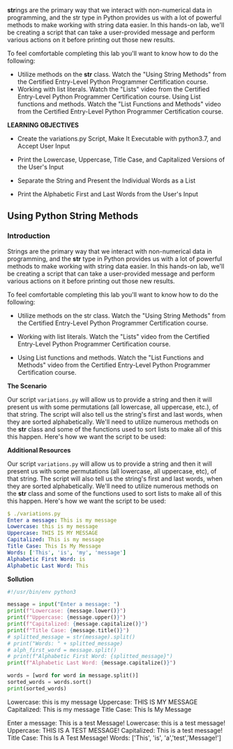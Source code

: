 **str**ings are the primary way that we interact with non-numerical data in programming, and the str type in Python provides us with a lot of powerful methods to make working with string data easier. In this hands-on lab, we'll be creating a script that can take a user-provided message and perform various actions on it before printing out those new results.

To feel comfortable completing this lab you'll want to know how to do the following:

- Utilize methods on the **str** class. Watch the "Using String Methods" from the Certified Entry-Level Python Programmer Certification course.
- Working with list literals. Watch the "Lists" video from the Certified Entry-Level Python Programmer Certification course.
Using List functions and methods. Watch the "List Functions and Methods" video from the Certified Entry-Level Python Programmer Certification course.


**LEARNING OBJECTIVES**

- Create the variations.py Script, Make It Executable with python3.7, and Accept User Input

- Print the Lowercase, Uppercase, Title Case, and Capitalized Versions of the User's Input

- Separate the String and Present the Individual Words as a List

- Print the Alphabetic First and Last Words from the User's Input



## Using Python String Methods

### Introduction

Strings are the primary way that we interact with non-numerical data in programming, and the **str** type in Python provides us with a lot of powerful methods to make working with string data easier. In this hands-on lab, we'll be creating a script that can take a user-provided message and perform various actions on it before printing out those new results.

To feel comfortable completing this lab you'll want to know how to do the following:

- Utilize methods on the str class. Watch the "Using String Methods" from the Certified Entry-Level Python Programmer Certification course.

- Working with list literals. Watch the "Lists" video from the Certified Entry-Level Python Programmer Certification course.

- Using List functions and methods. Watch the "List Functions and Methods" video from the Certified Entry-Level Python Programmer Certification course.

**The Scenario**

Our script `variations.py` will allow us to provide a string and then it will present us with some permutations (all lowercase, all uppercase, etc.), of that string. The script will also tell us the string's first and last words, when they are sorted alphabetically. We'll need to utilize numerous methods on the **str** class and some of the functions used to sort lists to make all of this this happen. Here's how we want the script to be used:


**Additional Resources**

Our script `variations.py` will allow us to provide a string and then it will present us with some permutations (all lowercase, all uppercase, etc), of that string. The script will also tell us the string's first and last words, when they are sorted alphabetically. We'll need to utilize numerous methods on the **str** class and some of the functions used to sort lists to make all of this this happen. Here's how we want the script to be used:

```yaml
$ ./variations.py
Enter a message: This is my message
Lowercase: this is my message
Uppercase: THIS IS MY MESSAGE
Capitalized: This is my message
Title Case: This Is My Message
Words: ['This', 'is', 'my', 'message']
Alphabetic First Word: is
Alphabetic Last Word: This
```


**Sollution**

```python
#!/usr/bin/env python3

message = input("Enter a message: ")
print(f"Lowercase: {message.lower()}")
print(f"Uppercase: {message.upper()}")
print(f"Capitalized: {message.capitalize()}")
print(f"Title Case: {message.title()}")
# splitted_message = str(message).split()
# print("Words: " + splitted_message)
# alph_first_word = message.split()
# print(f"Alphabetic First Word: {splitted_message}")
print(f"Alphabetic Last Word: {message.capitalize()}")

words = [word for word in message.split()]
sorted_words = words.sort()
print(sorted_words)
```

Lowercase: this is my message
Uppercase: THIS IS MY MESSAGE
Capitalized: This is my message
Title Case: This Is My Message

Enter a message: This is a test Message!
Lowercase: this is a test message!
Uppercase: THIS IS A TEST MESSAGE!
Capitalized: This is a test message!
Title Case: This Is A Test Message!
Words: ['This', 'is', 'a','test','Message!']